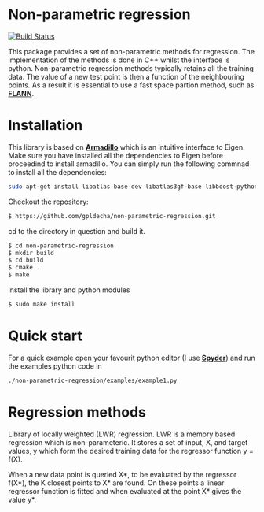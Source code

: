 # Non-parametric regression

[![Build Status](https://travis-ci.org/gpldecha/non-parametric-regression.svg?branch=master)](https://travis-ci.org/gpldecha/non-parametric-regression)

This package provides a set of non-parametric methods for regression. The implementation of the methods is done in C++ whilst the interface is python. Non-parametric regression methods typically retains all the training data. The value of a new test point is then a function of the neighbouring points. As a result it is essential to use a fast space partion method, such as 
[**FLANN**](http://www.cs.ubc.ca/research/flann/).  


# Installation

This library is based on  [**Armadillo**](http://arma.sourceforge.net/download.html) which is an intuitive interface
to Eigen. Make sure you have installed all the dependencies to Eigen before proceedind to install armadillo. You 
can simply run the following commnad to install all the dependencies:

```sh
sudo apt-get install libatlas-base-dev libatlas3gf-base libboost-python-dev libflann-dev libarmadillo-dev
```

Checkout the repository:
```sh
$ https://github.com/gpldecha/non-parametric-regression.git
```
cd to the directory in question and build it.
```sh
$ cd non-parametric-regression
$ mkdir build
$ cd build
$ cmake .
$ make
```
install the library and python modules
```sh
$ sudo make install 
```
# Quick start
For a quick example open your favourit python editor (I use [**Spyder**](https://pythonhosted.org/spyder/)) and run
the examples python code in 

```sh
./non-parametric-regression/examples/example1.py
```

# Regression methods



Library of locally weighted (LWR) regression. LWR is a memory based regression which is non-parameteric. 
It stores a set of input, X, and target values, y which form the desired training data for the regressor 
function y = f(X).

When a new data point is queried X*, to be evaluated by the regressor f(X*), the K closest points to X* are found. 
On these points a linear regressor function is fitted and when evaluated at the point X* gives the value y*.
